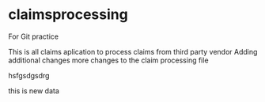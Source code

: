 # claimsprocessing
For Git practice

This is all claims aplication to process claims from third party vendor
Adding additional changes
more changes to the claim processing file

hsfgsdgsdrg

this is new data